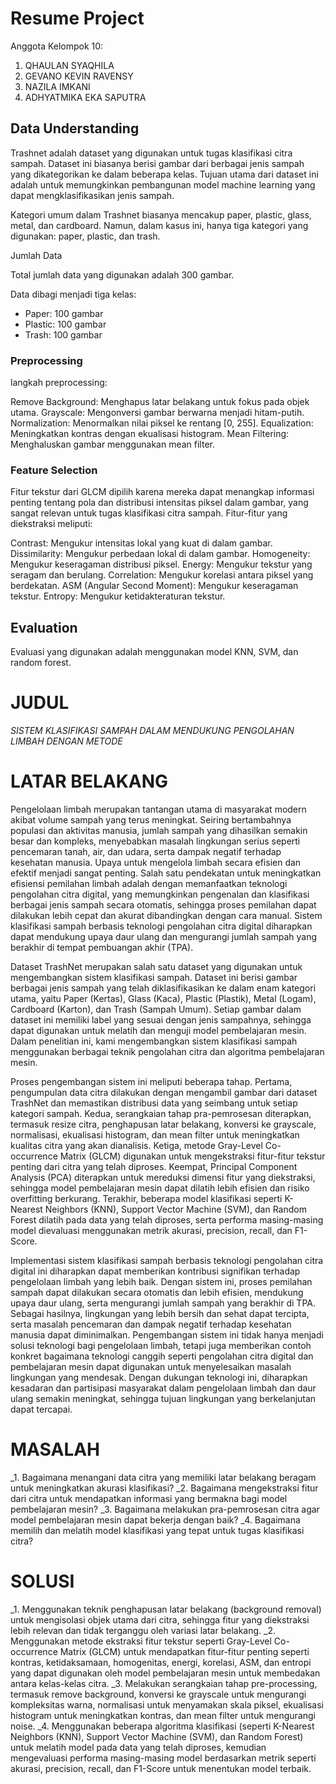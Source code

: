# Resume Project

Anggota Kelompok 10:
1. QHAULAN SYAQHILA
2. GEVANO KEVIN RAVENSY
3. NAZILA IMKANI
4. ADHYATMIKA EKA SAPUTRA


## Data Understanding

Trashnet adalah dataset yang digunakan untuk tugas klasifikasi citra sampah. Dataset ini biasanya berisi gambar dari berbagai jenis sampah yang dikategorikan ke dalam beberapa kelas. Tujuan utama dari dataset ini adalah untuk memungkinkan pembangunan model machine learning yang dapat mengklasifikasikan jenis sampah.

Kategori umum dalam Trashnet biasanya mencakup paper, plastic, glass, metal, dan cardboard. Namun, dalam kasus ini, hanya tiga kategori yang digunakan: paper, plastic, dan trash.

Jumlah Data

Total jumlah data yang digunakan adalah 300 gambar.

Data dibagi menjadi tiga kelas:
- Paper: 100 gambar
- Plastic: 100 gambar
- Trash: 100 gambar

### Preprocessing

langkah preprocessing:

Remove Background: Menghapus latar belakang untuk fokus pada objek utama.
Grayscale: Mengonversi gambar berwarna menjadi hitam-putih.
Normalization: Menormalkan nilai piksel ke rentang [0, 255].
Equalization: Meningkatkan kontras dengan ekualisasi histogram.
Mean Filtering: Menghaluskan gambar menggunakan mean filter.

### Feature Selection

Fitur tekstur dari GLCM dipilih karena mereka dapat menangkap informasi penting tentang pola dan distribusi intensitas piksel dalam gambar, yang sangat relevan untuk tugas klasifikasi citra sampah. Fitur-fitur yang diekstraksi meliputi:

Contrast: Mengukur intensitas lokal yang kuat di dalam gambar.
Dissimilarity: Mengukur perbedaan lokal di dalam gambar.
Homogeneity: Mengukur keseragaman distribusi piksel.
Energy: Mengukur tekstur yang seragam dan berulang.
Correlation: Mengukur korelasi antara piksel yang berdekatan.
ASM (Angular Second Moment): Mengukur keseragaman tekstur.
Entropy: Mengukur ketidakteraturan tekstur.


## Evaluation
Evaluasi yang digunakan adalah menggunakan model KNN, SVM, dan random forest.

# JUDUL
_SISTEM KLASIFIKASI SAMPAH DALAM MENDUKUNG PENGOLAHAN LIMBAH DENGAN METODE_

# LATAR BELAKANG
Pengelolaan limbah merupakan tantangan utama di masyarakat modern akibat volume sampah yang terus meningkat. Seiring bertambahnya populasi dan aktivitas manusia, jumlah sampah yang dihasilkan semakin besar dan kompleks, menyebabkan masalah lingkungan serius seperti pencemaran tanah, air, dan udara, serta dampak negatif terhadap kesehatan manusia. Upaya untuk mengelola limbah secara efisien dan efektif menjadi sangat penting. Salah satu pendekatan untuk meningkatkan efisiensi pemilahan limbah adalah dengan memanfaatkan teknologi pengolahan citra digital, yang memungkinkan pengenalan dan klasifikasi berbagai jenis sampah secara otomatis, sehingga proses pemilahan dapat dilakukan lebih cepat dan akurat dibandingkan dengan cara manual. Sistem klasifikasi sampah berbasis teknologi pengolahan citra digital diharapkan dapat mendukung upaya daur ulang dan mengurangi jumlah sampah yang berakhir di tempat pembuangan akhir (TPA).

Dataset TrashNet merupakan salah satu dataset yang digunakan untuk mengembangkan sistem klasifikasi sampah. Dataset ini berisi gambar berbagai jenis sampah yang telah diklasifikasikan ke dalam enam kategori utama, yaitu Paper (Kertas), Glass (Kaca), Plastic (Plastik), Metal (Logam), Cardboard (Karton), dan Trash (Sampah Umum). Setiap gambar dalam dataset ini memiliki label yang sesuai dengan jenis sampahnya, sehingga dapat digunakan untuk melatih dan menguji model pembelajaran mesin. Dalam penelitian ini, kami mengembangkan sistem klasifikasi sampah menggunakan berbagai teknik pengolahan citra dan algoritma pembelajaran mesin.

Proses pengembangan sistem ini meliputi beberapa tahap. Pertama, pengumpulan data citra dilakukan dengan mengambil gambar dari dataset TrashNet dan memastikan distribusi data yang seimbang untuk setiap kategori sampah. Kedua, serangkaian tahap pra-pemrosesan diterapkan, termasuk resize citra, penghapusan latar belakang, konversi ke grayscale, normalisasi, ekualisasi histogram, dan mean filter untuk meningkatkan kualitas citra yang akan dianalisis. Ketiga, metode Gray-Level Co-occurrence Matrix (GLCM) digunakan untuk mengekstraksi fitur-fitur tekstur penting dari citra yang telah diproses. Keempat, Principal Component Analysis (PCA) diterapkan untuk mereduksi dimensi fitur yang diekstraksi, sehingga model pembelajaran mesin dapat dilatih lebih efisien dan risiko overfitting berkurang. Terakhir, beberapa model klasifikasi seperti K-Nearest Neighbors (KNN), Support Vector Machine (SVM), dan Random Forest dilatih pada data yang telah diproses, serta performa masing-masing model dievaluasi menggunakan metrik akurasi, precision, recall, dan F1-Score.

Implementasi sistem klasifikasi sampah berbasis teknologi pengolahan citra digital ini diharapkan dapat memberikan kontribusi signifikan terhadap pengelolaan limbah yang lebih baik. Dengan sistem ini, proses pemilahan sampah dapat dilakukan secara otomatis dan lebih efisien, mendukung upaya daur ulang, serta mengurangi jumlah sampah yang berakhir di TPA. Sebagai hasilnya, lingkungan yang lebih bersih dan sehat dapat tercipta, serta masalah pencemaran dan dampak negatif terhadap kesehatan manusia dapat diminimalkan. Pengembangan sistem ini tidak hanya menjadi solusi teknologi bagi pengelolaan limbah, tetapi juga memberikan contoh konkret bagaimana teknologi canggih seperti pengolahan citra digital dan pembelajaran mesin dapat digunakan untuk menyelesaikan masalah lingkungan yang mendesak. Dengan dukungan teknologi ini, diharapkan kesadaran dan partisipasi masyarakat dalam pengelolaan limbah dan daur ulang semakin meningkat, sehingga tujuan lingkungan yang berkelanjutan dapat tercapai.
# MASALAH
_1. Bagaimana menangani data citra yang memiliki latar belakang beragam untuk meningkatkan akurasi klasifikasi?
_2. Bagaimana mengekstraksi fitur dari citra untuk mendapatkan informasi yang bermakna bagi model pembelajaran mesin?
_3. Bagaimana melakukan pra-pemrosesan citra agar model pembelajaran mesin dapat bekerja dengan baik?
_4. Bagaimana memilih dan melatih model klasifikasi yang tepat untuk tugas klasifikasi citra?
# SOLUSI
_1. Menggunakan teknik penghapusan latar belakang (background removal) untuk mengisolasi objek utama dari citra, sehingga fitur yang diekstraksi lebih relevan dan tidak terganggu oleh variasi latar belakang.
_2. Menggunakan metode ekstraksi fitur tekstur seperti Gray-Level Co-occurrence Matrix (GLCM) untuk mendapatkan fitur-fitur penting seperti kontras, ketidaksamaan, homogenitas, energi, korelasi, ASM, dan entropi yang dapat digunakan oleh model pembelajaran mesin untuk membedakan antara kelas-kelas citra.
_3. Melakukan serangkaian tahap pre-processing, termasuk remove background, konversi ke grayscale untuk mengurangi kompleksitas warna, normalisasi untuk menyamakan skala piksel, ekualisasi histogram untuk meningkatkan kontras, dan mean filter untuk mengurangi noise.
_4. Menggunakan beberapa algoritma klasifikasi (seperti K-Nearest Neighbors (KNN), Support Vector Machine (SVM), dan Random Forest) untuk melatih model pada data yang telah diproses, kemudian mengevaluasi performa masing-masing model berdasarkan metrik seperti akurasi, precision, recall, dan F1-Score untuk menentukan model terbaik.